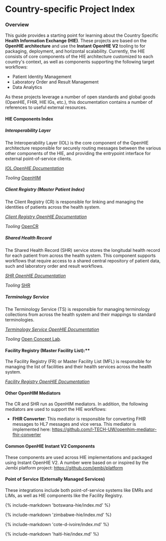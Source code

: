 # Country-specific Project Index

### Overview
This guide provides a starting point for learning about the Country Specific **Health Information Exchange (HIE)**. These projects are based on the **OpenHIE architecture** and use the **Instant OpenHIE V2** tooling to for packaging, deployment, and horizontal scalability. Currently, the HIE consists of core components of the HIE architecture customized to each country's context, as well as components supporting the following target workflows: 
- Patient Identity Management 
- Laboratory Order and Result Management
- Data Analytics

As these projects leverage a number of open standards and global goods (OpenHIE, FHIR, HIE IGs, etc.), this documentation contains a number of references to useful external resources.

#### HIE Components Index

##### Interoperability Layer
The Interoperability Layer (IOL) is the core component of the OpenHIE architecture responsible for securely routing messages between the various other components of the HIE, and providing the entrypoint interface for external point-of-service clients.

*[IOL OpenHIE Documentation](https://guides.ohie.org/arch-spec/openhie-component-specifications-1/openhie-interoperability-layer-iol)*

*Tooling*
[OpenHIM](https://openhim.org/)

##### Client Registry (Master Patient Index)
The Client Registry (CR) is responsible for linking and managing the identities of patients across the health system.

*[Client Registry OpenHIE Documentation](https://guides.ohie.org/arch-spec/openhie-component-specifications-1/client-registry)*

*Tooling*
[OpenCR](https://github.com/intrahealth/client-registry)

##### Shared Health Record 
The Shared Health Record (SHR) service stores the longitudal health record for each patient from across the health system. This component supports workflows that require access to a shared central repository of patient data, such and laboratory order and result workflows.

*[SHR OpenHIE Documentation](https://guides.ohie.org/arch-spec/openhie-component-specifications-1/openhie-shared-health-record-shr)*

*Tooling*
[SHR](https://github.com/i-tech-uw/shared-health-record)

##### Terminology Service
The Terminology Service (TS) is responsible for managing terminology collections from across the health system and their mappings to standard terminologies. 

*[Terminology Service OpenHIE Documentation](https://guides.ohie.org/arch-spec/openhie-component-specifications-1/openhie-terminology-service-ts)*

*Tooling*
[Open Concept Lab](https://openconceptlab.org/). 

#### Facility Registry (Master Facility List):** 
The Facility Registry (FR) or Master Facility List (MFL) is responsible for managing the list of facilities and their health services across the health system. 

*[Facility Registry OpenHIE Documentation](https://guides.ohie.org/arch-spec/openhie-component-specifications-1/openhie-facility-registry-fr)* 

#### Other OpenHIM Mediators 
The CR and SHR run as OpenHIM mediators. In addition, the following mediators are used to support the HIE workflows:

- **FHIR Converter**: This mediator is responsible for converting FHIR messages to HL7 messages and vice versa. This mediator is implemented here: https://github.com/I-TECH-UW/openhim-mediator-fhir-converter

#### Common OpenHIE Instant V2 Components
These components are used across HIE implementations and packaged using Instant OpenHIE V2. A number were based on or inspired by the Jembi platform project: https://github.com/jembi/platform

#### Point of Service (Externally Managed Services)
These integrations include both point-of-service systems like EMRs and LIMs, as well as HIE components like the Facility Registry. 


{% include-markdown 'botswana-hie/index.md' %}

{% include-markdown 'zimbabwe-hie/index.md' %}

{% include-markdown 'cote-d-ivoire/index.md' %}

{% include-markdown 'haiti-hie/index.md' %}
